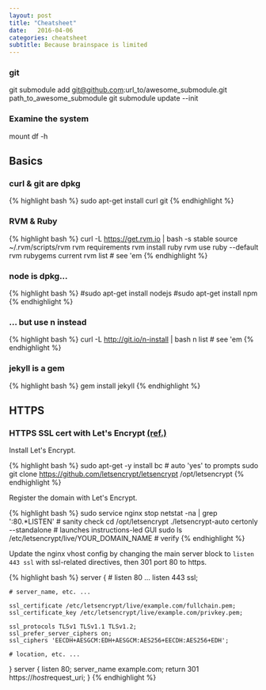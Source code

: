 ```yaml
---
layout: post
title: "Cheatsheet"
date:   2016-04-06
categories: cheatsheet
subtitle: Because brainspace is limited
---
```


### git
git submodule add git@github.com:url_to/awesome_submodule.git path_to_awesome_submodule
git submodule update --init

### Examine the system
mount
df -h

## Basics

### curl & git are dpkg
{% highlight bash %}
sudo apt-get install curl git
{% endhighlight %}


### RVM & Ruby
{% highlight bash %}
curl -L https://get.rvm.io | bash -s stable
source ~/.rvm/scripts/rvm
rvm requirements
rvm install ruby
rvm use ruby --default
rvm rubygems current
rvm list # see 'em
{% endhighlight %}


### node is dpkg...
{% highlight bash %}
#sudo apt-get install nodejs
#sudo apt-get install npm
{% endhighlight %}


### ... but use n instead
{% highlight bash %}
curl -L http://git.io/n-install | bash
n list # see 'em
{% endhighlight %}


### jekyll is a gem
{% highlight bash %}
gem install jekyll
{% endhighlight %}


## HTTPS

### HTTPS SSL cert with Let's Encrypt [(ref.)](https://www.digitalocean.com/community/tutorials/how-to-secure-nginx-with-let-s-encrypt-on-ubuntu-14-04)

Install Let's Encrypt.

{% highlight bash %}
sudo apt-get -y install bc # auto 'yes' to prompts
sudo git clone https://github.com/letsencrypt/letsencrypt /opt/letsencrypt
{% endhighlight %} 

Register the domain with Let's Encrypt.

{% highlight bash %}
sudo service nginx stop
netstat -na | grep ':80.*LISTEN' # sanity check
cd /opt/letsencrypt
./letsencrypt-auto certonly --standalone # launches instructions-led GUI
sudo ls /etc/letsencrypt/live/YOUR_DOMAIN_NAME # verify
{% endhighlight %} 

Update the nginx vhost config by changing the main server block to `listen 443 ssl` with ssl-related directives, then 301 port 80 to https.

{% highlight bash %}
server {
    # listen 80 ...
    listen 443 ssl;

    # server_name, etc. ...

    ssl_certificate /etc/letsencrypt/live/example.com/fullchain.pem;
    ssl_certificate_key /etc/letsencrypt/live/example.com/privkey.pem;

    ssl_protocols TLSv1 TLSv1.1 TLSv1.2;
    ssl_prefer_server_ciphers on;
    ssl_ciphers 'EECDH+AESGCM:EDH+AESGCM:AES256+EECDH:AES256+EDH';

    # location, etc. ...
}
server {
    listen 80;
    server_name example.com;
    return 301 https://$host$request_uri;
}
{% endhighlight %} 


